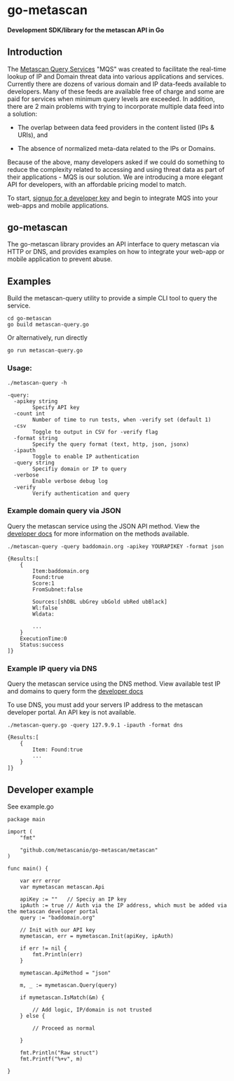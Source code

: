 # go-metascan
#### Development SDK/library for the metascan API in Go

## Introduction
 
The [Metascan Query Services](https://metascan.io/) "MQS" was created to facilitate the real-time lookup of IP and Domain threat data into various applications and services. Currently there are dozens of various domain and IP data-feeds available to developers. Many of these feeds are available free of charge and some are paid for services when minimum query levels are exceeded. In addition, there are 2 main problems with trying to incorporate multiple data feed into a solution:

* The overlap between data feed providers in the content listed (IPs & URIs), and

* The absence of normalized meta-data related to the IPs or Domains.

Because of the above, many developers asked if we could do something to reduce the complexity related to accessing and using threat data as part of their applications - MQS is our solution. We are introducing a more elegant API for developers, with an affordable pricing model to match.

To start, [signup for a developer key](https://metascan.io/signup/?lang=en) and begin to integrate MQS into your web-apps and mobile applications.

## go-metascan 
The go-metascan library provides an API interface to query metascan via HTTP or DNS, and provides examples on how to integrate your web-app or mobile application to prevent abuse.

## Examples

Build the metascan-query utility to provide a simple CLI tool to query the service.

```
cd go-metascan
go build metascan-query.go
```

Or alternatively, run directly

```
go run metascan-query.go
```

### Usage:

```
./metascan-query -h

-query:
  -apikey string
    	Specify API key
  -count int
    	Number of time to run tests, when -verify set (default 1)
  -csv
    	Toggle to output in CSV for -verify flag
  -format string
    	Specify the query format (text, http, json, jsonx)
  -ipauth
    	Toggle to enable IP authentication
  -query string
    	Specifiy domain or IP to query
  -verbose
    	Enable verbose debug log
  -verify
    	Verify authentication and query
```

### Example domain query via JSON

Query the metascan service using the JSON API method. View the [developer docs](http://docs.metascan.io/) for more information on the methods available.

```
./metascan-query -query baddomain.org -apikey YOURAPIKEY -format json

{Results:[
	{
		Item:baddomain.org
		Found:true
		Score:1
		FromSubnet:false
		
		Sources:[shDBL ubGrey ubGold ubRed ubBlack]
		Wl:false
		Wldata:
		
		...
	}
	ExecutionTime:0
	Status:success
]}

```

### Example IP query via DNS

Query the metascan service using the DNS method. View available test IP and domains to query form the [developer docs](http://docs.metascan.io/#ip-addresses)

To use DNS, you must add your servers IP address to the metascan developer portal. An API key is not available.

```
./metascan-query.go -query 127.9.9.1 -ipauth -format dns

{Results:[
	{
		Item: Found:true
		...
	}
]}

```

## Developer example

See example.go

```
package main

import (
	"fmt"

	"github.com/metascanio/go-metascan/metascan"
)

func main() {

	var err error
	var mymetascan metascan.Api

	apiKey := ""   // Speciy an IP key
	ipAuth := true // Auth via the IP address, which must be added via the metascan developer portal
	query := "baddomain.org"

	// Init with our API key
	mymetascan, err = mymetascan.Init(apiKey, ipAuth)

	if err != nil {
		fmt.Println(err)
	}

	mymetascan.ApiMethod = "json"

	m, _ := mymetascan.Query(query)

	if mymetascan.IsMatch(&m) {

		// Add logic, IP/domain is not trusted
	} else {

		// Proceed as normal

	}

	fmt.Println("Raw struct")
	fmt.Printf("%+v", m)

}
```